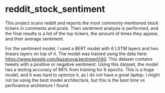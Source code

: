 # reddit_stock_sentiment
This project scans reddit and reports the most commonly mentioned stock tickers in comments and posts. Then sentiment analysis is performed, and the final results is a list of the top tickers, the amount of times they appear, and their average sentiment.

For the sentiment model, I used a BERT model with 6 LSTM layers and two linears layers on top of it. The model was trained using the data here: https://www.kaggle.com/kazanova/sentiment140. This dataset contains tweets with a positive or negative sentiment. Using this dataset, the model has a testing accuracy of 86% from training for 6 epochs. This is a huge model, and it was hard to optmize it, as I do not have a great laptop. I might not be using the best model architecture, but this is the best time vs perforamce archtieture I found.
